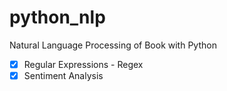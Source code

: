 # python_nlp
Natural Language Processing of Book with Python

- [x] Regular Expressions - Regex
- [x] Sentiment Analysis
